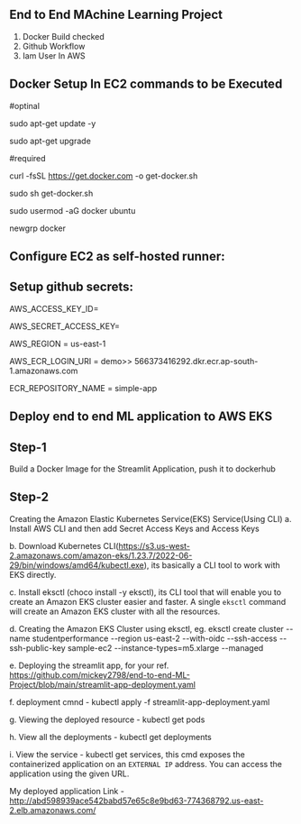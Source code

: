 ## End to End MAchine Learning Project

1. Docker Build checked
2. Github Workflow
3. Iam User In AWS

## Docker Setup In EC2 commands to be Executed

#optinal

sudo apt-get update -y

sudo apt-get upgrade

#required

curl -fsSL https://get.docker.com -o get-docker.sh

sudo sh get-docker.sh

sudo usermod -aG docker ubuntu

newgrp docker

## Configure EC2 as self-hosted runner:

## Setup github secrets:

AWS_ACCESS_KEY_ID=

AWS_SECRET_ACCESS_KEY=

AWS_REGION = us-east-1

AWS_ECR_LOGIN_URI = demo>>  566373416292.dkr.ecr.ap-south-1.amazonaws.com

ECR_REPOSITORY_NAME = simple-app


## Deploy end to end ML application to AWS EKS
## Step-1
Build a Docker Image for the Streamlit Application, push it to dockerhub

## Step-2
Creating the Amazon Elastic Kubernetes Service(EKS) Service(Using CLI)
 a. Install AWS CLI and then add Secret Access Keys and Access Keys
 
 b. Download Kubernetes CLI(https://s3.us-west-2.amazonaws.com/amazon-eks/1.23.7/2022-06-29/bin/windows/amd64/kubectl.exe), its basically a CLI tool to work with EKS directly.

 c. Install eksctl (choco install -y eksctl), its CLI tool that will enable you to create an Amazon EKS cluster easier and faster. A single `eksctl` command will create an Amazon EKS cluster with all the resources.

 d. Creating the Amazon EKS Cluster using eksctl, eg. eksctl create cluster --name studentperformance --region us-east-2 --with-oidc --ssh-access --ssh-public-key sample-ec2 --instance-types=m5.xlarge --managed 

 e. Deploying the streamlit app, for your ref. https://github.com/mickey2798/end-to-end-ML-Project/blob/main/streamlit-app-deployment.yaml

 f. deployment cmnd - kubectl apply -f streamlit-app-deployment.yaml
 
 g. Viewing the deployed resource - kubectl get pods
 
 h. View all the deployments - kubectl get deployments

 i. View the service - kubectl get services, this cmd exposes the containerized application on an `EXTERNAL IP` address. You can access the application using the given URL. 
	


My deployed application Link - http://abd598939ace542babd57e65c8e9bd63-774368792.us-east-2.elb.amazonaws.com/
